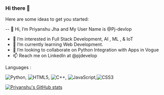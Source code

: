 ### Hi there 👋

<!-- 
**Pj-develop/Pj-develop** is a ✨ _special_ ✨ repository because its `README.md` (this file) appears on your GitHub profile. -->

Here are some ideas to get you started:

-- 👋 Hi, I’m Priyanshu Jha and My User Name is @Pj-devlop
- 👀 I’m interested in Full Stack Development, AI , ML , & IoT
- 🌱 I’m currently learning Web Development.
- 💞️ I’m looking to collaborate on Python Integration with Apps in Vogue
- 📫 Reach me on LinkedIn at @pjdevelop

Languages :

![Python](https://img.shields.io/badge/python-3670A0?style=for-the-badge&logo=python&logoColor=ffdd54), ![HTML5](https://img.shields.io/badge/html5-%23E34F26.svg?style=for-the-badge&logo=html5&logoColor=white), ![C++](https://img.shields.io/badge/c++-%2300599C.svg?style=for-the-badge&logo=c%2B%2B&logoColor=white), ![JavaScript](https://img.shields.io/badge/javascript-%23323330.svg?style=for-the-badge&logo=javascript&logoColor=%23F7DF1E),![CSS3](https://img.shields.io/badge/css3-%231572B6.svg?style=for-the-badge&logo=css3&logoColor=white)


[![Priyanshu's GitHub stats](https://github-readme-stats.vercel.app/api?username=Pj-develop&show_icons=true&theme=radical)](https://github.com/Pj-develop/github-readme-stats)


